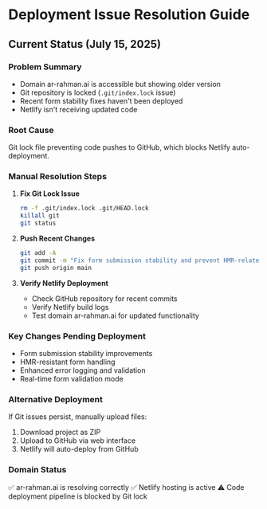 # Deployment Issue Resolution Guide

## Current Status (July 15, 2025)

### Problem Summary
- Domain ar-rahman.ai is accessible but showing older version
- Git repository is locked (`.git/index.lock` issue)
- Recent form stability fixes haven't been deployed
- Netlify isn't receiving updated code

### Root Cause
Git lock file preventing code pushes to GitHub, which blocks Netlify auto-deployment.

### Manual Resolution Steps

1. **Fix Git Lock Issue**
   ```bash
   rm -f .git/index.lock .git/HEAD.lock
   killall git
   git status
   ```

2. **Push Recent Changes**
   ```bash
   git add -A
   git commit -m "Fix form submission stability and prevent HMR-related failures"
   git push origin main
   ```

3. **Verify Netlify Deployment**
   - Check GitHub repository for recent commits
   - Verify Netlify build logs
   - Test domain ar-rahman.ai for updated functionality

### Key Changes Pending Deployment
- Form submission stability improvements
- HMR-resistant form handling
- Enhanced error logging and validation
- Real-time form validation mode

### Alternative Deployment
If Git issues persist, manually upload files:
1. Download project as ZIP
2. Upload to GitHub via web interface
3. Netlify will auto-deploy from GitHub

### Domain Status
✅ ar-rahman.ai is resolving correctly
✅ Netlify hosting is active
⚠️ Code deployment pipeline is blocked by Git lock